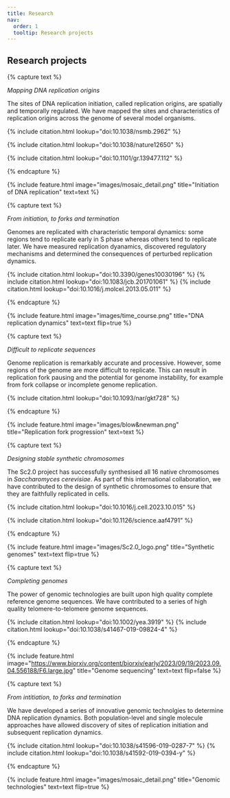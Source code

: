 ```yaml
---
title: Research
nav:
  order: 1
  tooltip: Research projects
---
```


## Research projects

{% capture text %}

*Mapping DNA replication origins*

The sites of DNA replication initiation, called replication origins, are spatially and temporally regulated. We have mapped the sites and characteristics of replication origins across the genome of several model organisms.

{%
  include citation.html
  lookup="doi:10.1038/nsmb.2962"
%}

{%
  include citation.html
  lookup="doi:10.1038/nature12650"
%}

{%
  include citation.html
  lookup="doi:10.1101/gr.139477.112"
%}

{% endcapture %}

{%
  include feature.html
  image="images/mosaic_detail.png"
  title="Initiation of DNA replication"
  text=text
%}

{% capture text %}

*From initiation, to forks and termination*

Genomes are replicated with characteristic temporal dynamics: some regions tend to replicate early in S phase whereas others tend to replicate later. We have measured replication dyanamics, discovered regulatory mechanisms and determined the consequences of perturbed replication dynamics.

{%
  include citation.html
  lookup="doi:10.3390/genes10030196"
%}
{%
  include citation.html
  lookup="doi:10.1083/jcb.201701061"
%}
{%
  include citation.html
  lookup="doi:10.1016/j.molcel.2013.05.011"
%}

{% endcapture %}

{%
  include feature.html
  image="images/time_course.png"
  title="DNA replication dynamics"
  text=text
  flip=true
%}

{% capture text %}

*Difficult to replicate sequences*

Genome replication is remarkably accurate and processive. However, some regions of the genome are more difficult to replicate. This can result in replication fork pausing and the potential for genome instability, for example from fork collapse or incomplete genome replication.

{%
  include citation.html
  lookup="doi:10.1093/nar/gkt728"
%}

{% endcapture %}

{%
  include feature.html
  image="images/blow&newman.png"
  title="Replication fork progression"
  text=text
%}

{% capture text %}

*Designing stable synthetic chromosomes*

The Sc2.0 project has successfully synthesised all 16 native chromosomes in *Saccharomyces cerevisiae*. As part of this international collaboration, we have contributed to the design of synthetic chromosomes to ensure that they are faithfully replicated in cells.

{%
  include citation.html
  lookup="doi:10.1016/j.cell.2023.10.015"
%}

{%
  include citation.html
  lookup="doi:10.1126/science.aaf4791"
%}

{% endcapture %}

{%
  include feature.html
  image="images/Sc2.0_logo.png"
  title="Synthetic genomes"
  text=text
  flip=true
%}

{% capture text %}

*Completing genomes*

The power of genomic technologies are built upon high quality complete reference genome sequences. We have contributed to a series of high quality telomere-to-telomere genome sequences.

{%
  include citation.html
  lookup="doi:10.1002/yea.3919"
%}
{%
  include citation.html
  lookup="doi:10.1038/s41467-019-09824-4"
%}

{% endcapture %}

{%
  include feature.html
  image="https://www.biorxiv.org/content/biorxiv/early/2023/09/19/2023.09.04.556188/F6.large.jpg"
  title="Genome sequencing"
  text=text
  flip=false
%}

{% capture text %}

*From intitiation, to forks and termination*

We have developed a series of innovative genomic technolgies to determine DNA replication dynamics. Both population-level and single molecule approaches have allowed discovery of sites of replication initiation and subsequent replication dynamics.

{%
  include citation.html
  lookup="doi:10.1038/s41596-019-0287-7"
%}
{%
  include citation.html
  lookup="doi:10.1038/s41592-019-0394-y"
%}

{% endcapture %}

{%
  include feature.html
  image="images/mosaic_detail.png"
  title="Genomic technologies"
  text=text
  flip=true
%}
